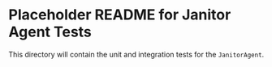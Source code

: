 # Placeholder README for Janitor Agent Tests

This directory will contain the unit and integration tests for the `JanitorAgent`. 